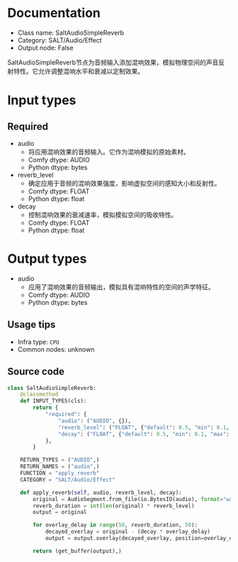 
# Documentation
- Class name: SaltAudioSimpleReverb
- Category: SALT/Audio/Effect
- Output node: False

SaltAudioSimpleReverb节点为音频输入添加混响效果，模拟物理空间的声音反射特性。它允许调整混响水平和衰减以定制效果。

# Input types
## Required
- audio
    - 将应用混响效果的音频输入。它作为混响模拟的原始素材。
    - Comfy dtype: AUDIO
    - Python dtype: bytes
- reverb_level
    - 确定应用于音频的混响效果强度，影响虚拟空间的感知大小和反射性。
    - Comfy dtype: FLOAT
    - Python dtype: float
- decay
    - 控制混响效果的衰减速率，模拟模拟空间的吸收特性。
    - Comfy dtype: FLOAT
    - Python dtype: float

# Output types
- audio
    - 应用了混响效果的音频输出，模拟具有混响特性的空间的声学特征。
    - Comfy dtype: AUDIO
    - Python dtype: bytes


## Usage tips
- Infra type: `CPU`
- Common nodes: unknown


## Source code
```python
class SaltAudioSimpleReverb:
    @classmethod
    def INPUT_TYPES(cls):
        return {
            "required": {
                "audio": ("AUDIO", {}),
                "reverb_level": ("FLOAT", {"default": 0.5, "min": 0.1, "max": 1.0, "step": 0.01}),
                "decay": ("FLOAT", {"default": 0.5, "min": 0.1, "max": 1.0, "step": 0.01}),
            },
        }

    RETURN_TYPES = ("AUDIO",)
    RETURN_NAMES = ("audio",)
    FUNCTION = "apply_reverb"
    CATEGORY = "SALT/Audio/Effect"

    def apply_reverb(self, audio, reverb_level, decay):
        original = AudioSegment.from_file(io.BytesIO(audio), format="wav")
        reverb_duration = int(len(original) * reverb_level)
        output = original

        for overlay_delay in range(50, reverb_duration, 50):
            decayed_overlay = original - (decay * overlay_delay)
            output = output.overlay(decayed_overlay, position=overlay_delay)

        return (get_buffer(output),)

```
